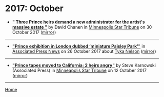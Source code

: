 # 2017: October

 - [**"
                                            Three Prince heirs demand a new administrator for the artist's massive estate
                                    "**](http://www.startribune.com/several-prince-heirs-demand-a-new-administrator-for-the-artist-s-massive-estate/454144553/) by David Chanen in [Minneapolis Star Tribune](http://www.startribune.com/) on 30 October 2017 ([mirror](https://web.archive.org/web/*/http://www.startribune.com/several-prince-heirs-demand-a-new-administrator-for-the-artist-s-massive-estate/454144553/))

----

 - [**"Prince exhibition in London dubbed ‘miniature Paisley Park’"**](https://www.apnews.com/addbfdacbdd04a7288d8aab8806575e2) in [Associated Press News](https://www.apnews.com/) on 26 October 2017 about [Tyka Nelson](../../topics/tyka-nelson/index.md) ([mirror](https://web.archive.org/web/*/https://www.apnews.com/addbfdacbdd04a7288d8aab8806575e2))

----

 - [**"Prince tapes moved to California; 2 heirs angry"**](http://www.startribune.com/apnewsbreak-prince-tapes-moved-to-california-heirs-miffed/450496873/) by Steve Karnowski (Associated Press) in [Minneapolis Star Tribune](http://www.startribune.com/) on 12 October 2017 ([mirror](https://web.archive.org/web/*/http://www.startribune.com/apnewsbreak-prince-tapes-moved-to-california-heirs-miffed/450496873/))

----

[Home](./)
